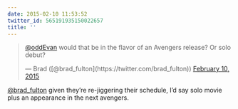 ```yaml
---
date: 2015-02-10 11:53:52
twitter_id: 565191935150022657
title: ''
---
```


<blockquote class="twitter-tweet"><p lang="en" dir="ltr"><a href="https://twitter.com/oddEvan?ref_src=twsrc%5Etfw">@oddEvan</a> would that be in the flavor of an Avengers release? Or solo debut?</p>&mdash; Brad ([@brad_fulton](https://twitter.com/brad_fulton)) <a href="https://twitter.com/brad_fulton/status/565189300317614080?ref_src=twsrc%5Etfw">February 10, 2015</a></blockquote>
<script async src="https://platform.twitter.com/widgets.js" charset="utf-8"></script>

[@brad_fulton](https://twitter.com/brad_fulton) given they’re re-jiggering their schedule, I’d say solo movie plus an appearance in the next avengers.

